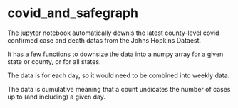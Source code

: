 # covid_and_safegraph

The jupyter notebook automatically downls the latest county-level covid confirmed case and death datas from the Johns Hopkins Dataest.

It has a few functions to downsize the data into a numpy array for a given state or county, or for all states.

The data is for each day, so it would need to be combined into weekly data.

The data is cumulative meaning that a count undicates the number of cases up to (and including) a given  day.
